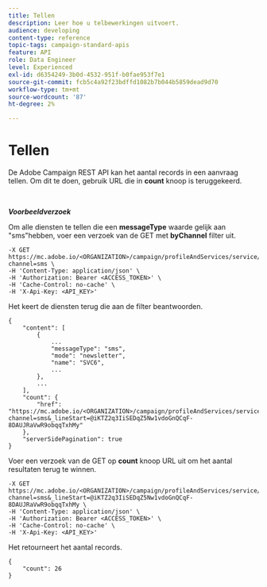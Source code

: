 ```yaml
---
title: Tellen
description: Leer hoe u telbewerkingen uitvoert.
audience: developing
content-type: reference
topic-tags: campaign-standard-apis
feature: API
role: Data Engineer
level: Experienced
exl-id: d6354249-3b0d-4532-951f-b0fae953f7e1
source-git-commit: fcb5c4a92f23bdffd1082b7b044b5859dead9d70
workflow-type: tm+mt
source-wordcount: '87'
ht-degree: 2%

---
```


# Tellen

De Adobe Campaign REST API kan het aantal records in een aanvraag tellen. Om dit te doen, gebruik URL die in **count** knoop is teruggekeerd.

<br/>

***Voorbeeldverzoek***

Om alle diensten te tellen die een **messageType** waarde gelijk aan &quot;sms&quot;hebben, voer een verzoek van de GET met **byChannel** filter uit.

```
-X GET https://mc.adobe.io/<ORGANIZATION>/campaign/profileAndServices/service/byChannel?channel=sms \
-H 'Content-Type: application/json' \
-H 'Authorization: Bearer <ACCESS_TOKEN>' \
-H 'Cache-Control: no-cache' \
-H 'X-Api-Key: <API_KEY>'
```

Het keert de diensten terug die aan de filter beantwoorden.

```
{
    "content": [
        {
            ...
            "messageType": "sms",
            "mode": "newsletter",
            "name": "SVC6",
            ...
        },
        ...
    ],
    "count": {
        "href": "https://mc.adobe.io/<ORGANIZATION>/campaign/profileAndServices/service/byChannel/_count?channel=sms&_lineStart=@iKTZ2q3IiSEDqZ5Nw1vdoGnQCqF-8DAUJRaVwR9obqqTxhMy"
    },
    "serverSidePagination": true
}
```

Voer een verzoek van de GET op **count** knoop URL uit om het aantal resultaten terug te winnen.

```
-X GET https://mc.adobe.io/<ORGANIZATION>/campaign/profileAndServices/service/byChannel/_count?channel=sms&_lineStart=@iKTZ2q3IiSEDqZ5Nw1vdoGnQCqF-8DAUJRaVwR9obqqTxhMy \
-H 'Content-Type: application/json' \
-H 'Authorization: Bearer <ACCESS_TOKEN>' \
-H 'Cache-Control: no-cache' \
-H 'X-Api-Key: <API_KEY>'
```

Het retourneert het aantal records.

```
{
    "count": 26
}
```
